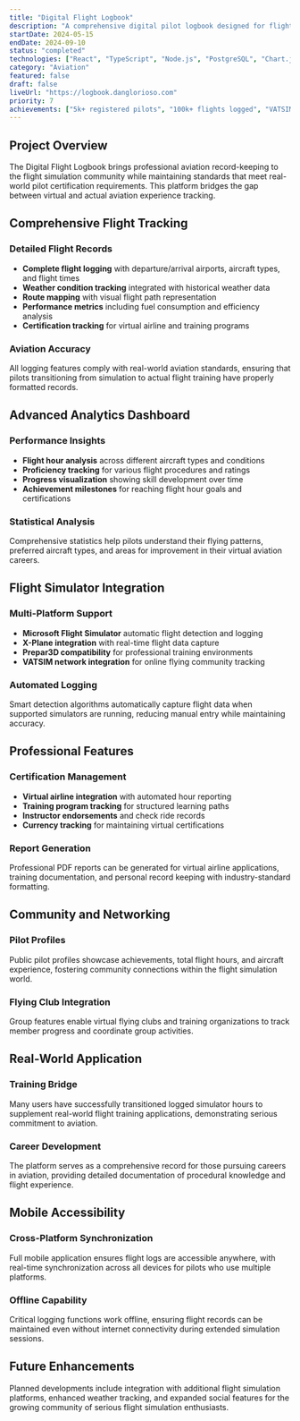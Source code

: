 ```yaml
---
title: "Digital Flight Logbook"
description: "A comprehensive digital pilot logbook designed for flight simulator enthusiasts, featuring detailed flight tracking, performance analytics, and aviation career progression tools with real-world accuracy."
startDate: 2024-05-15
endDate: 2024-09-10
status: "completed"
technologies: ["React", "TypeScript", "Node.js", "PostgreSQL", "Chart.js", "PDF Generation", "Aviation APIs"]
category: "Aviation"
featured: false
draft: false
liveUrl: "https://logbook.danglorioso.com"
priority: 7
achievements: ["5k+ registered pilots", "100k+ flights logged", "VATSIM integration", "Real pilot adoption"]
---
```


## Project Overview

The Digital Flight Logbook brings professional aviation record-keeping to the flight simulation community while maintaining standards that meet real-world pilot certification requirements. This platform bridges the gap between virtual and actual aviation experience tracking.

## Comprehensive Flight Tracking

### Detailed Flight Records
- **Complete flight logging** with departure/arrival airports, aircraft types, and flight times
- **Weather condition tracking** integrated with historical weather data
- **Route mapping** with visual flight path representation
- **Performance metrics** including fuel consumption and efficiency analysis
- **Certification tracking** for virtual airline and training programs

### Aviation Accuracy
All logging features comply with real-world aviation standards, ensuring that pilots transitioning from simulation to actual flight training have properly formatted records.

## Advanced Analytics Dashboard

### Performance Insights
- **Flight hour analysis** across different aircraft types and conditions
- **Proficiency tracking** for various flight procedures and ratings
- **Progress visualization** showing skill development over time
- **Achievement milestones** for reaching flight hour goals and certifications

### Statistical Analysis
Comprehensive statistics help pilots understand their flying patterns, preferred aircraft types, and areas for improvement in their virtual aviation careers.

## Flight Simulator Integration

### Multi-Platform Support
- **Microsoft Flight Simulator** automatic flight detection and logging
- **X-Plane integration** with real-time flight data capture
- **Prepar3D compatibility** for professional training environments
- **VATSIM network integration** for online flying community tracking

### Automated Logging
Smart detection algorithms automatically capture flight data when supported simulators are running, reducing manual entry while maintaining accuracy.

## Professional Features

### Certification Management
- **Virtual airline integration** with automated hour reporting
- **Training program tracking** for structured learning paths
- **Instructor endorsements** and check ride records
- **Currency tracking** for maintaining virtual certifications

### Report Generation
Professional PDF reports can be generated for virtual airline applications, training documentation, and personal record keeping with industry-standard formatting.

## Community and Networking

### Pilot Profiles
Public pilot profiles showcase achievements, total flight hours, and aircraft experience, fostering community connections within the flight simulation world.

### Flying Club Integration
Group features enable virtual flying clubs and training organizations to track member progress and coordinate group activities.

## Real-World Application

### Training Bridge
Many users have successfully transitioned logged simulator hours to supplement real-world flight training applications, demonstrating serious commitment to aviation.

### Career Development
The platform serves as a comprehensive record for those pursuing careers in aviation, providing detailed documentation of procedural knowledge and flight experience.

## Mobile Accessibility

### Cross-Platform Synchronization
Full mobile application ensures flight logs are accessible anywhere, with real-time synchronization across all devices for pilots who use multiple platforms.

### Offline Capability
Critical logging functions work offline, ensuring flight records can be maintained even without internet connectivity during extended simulation sessions.

## Future Enhancements

Planned developments include integration with additional flight simulation platforms, enhanced weather tracking, and expanded social features for the growing community of serious flight simulation enthusiasts.